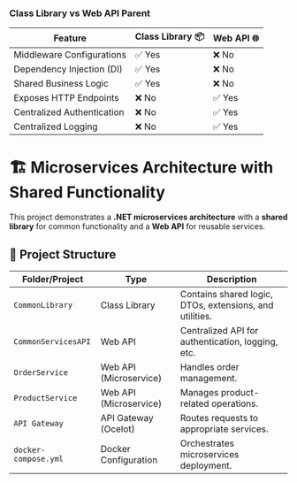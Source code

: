 
### Class Library vs Web API Parent

| Feature	                    | Class Library 📦      | Web API 🌐
| ------------------------------|-----------------------|---------------|
| Middleware Configurations     | ✅ Yes                |❌ No          |
| Dependency Injection (DI)     | ✅ Yes                |❌ No          |
| Shared Business Logic	        | ✅ Yes                |❌ No          |
| Exposes HTTP Endpoints	    | ❌ No                 |✅ Yes         |
| Centralized Authentication    | ❌ No                 |✅ Yes         |
| Centralized Logging	        | ❌ No                 |✅ Yes         |


# 🏗️ Microservices Architecture with Shared Functionality

This project demonstrates a **.NET microservices architecture** with a **shared library** for common functionality and a **Web API** for reusable services.

## 📂 Project Structure  

| Folder/Project        | Type                | Description |
|-----------------------|---------------------|-------------|
| `CommonLibrary`       | Class Library       | Contains shared logic, DTOs, extensions, and utilities. |
| `CommonServicesAPI`   | Web API             | Centralized API for authentication, logging, etc. |
| `OrderService`        | Web API (Microservice) | Handles order management. |
| `ProductService`      | Web API (Microservice) | Manages product-related operations. |
| `API Gateway`         | API Gateway (Ocelot) | Routes requests to appropriate services. |
| `docker-compose.yml`  | Docker Configuration | Orchestrates microservices deployment. |
